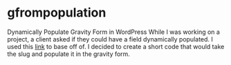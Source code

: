 # gfrompopulation
Dynamically Populate Gravity Form in WordPress
While I was working on a project, a client asked if they could have a field dynamically populated. I used this <a href="https://docs.gravityforms.com/using-dynamic-population/">link</a> to base off of. I decided to create a short code that would take the slug and populate it in the gravity form. 
